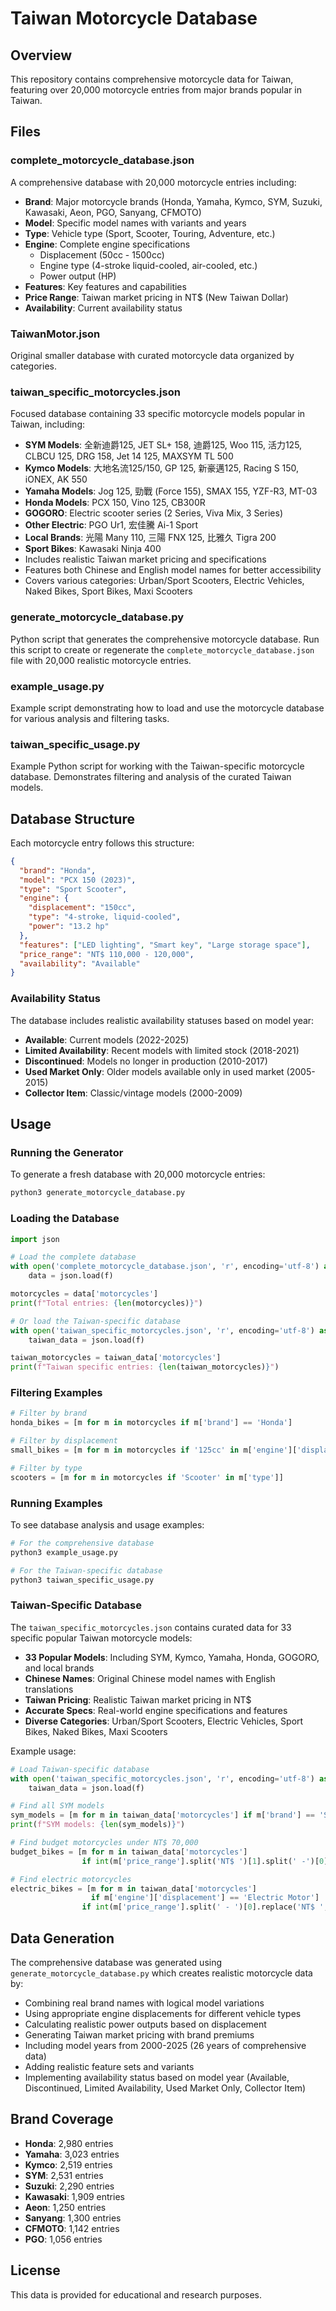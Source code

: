 # Taiwan Motorcycle Database

## Overview
This repository contains comprehensive motorcycle data for Taiwan, featuring over 20,000 motorcycle entries from major brands popular in Taiwan.

## Files

### complete_motorcycle_database.json
A comprehensive database with 20,000 motorcycle entries including:
- **Brand**: Major motorcycle brands (Honda, Yamaha, Kymco, SYM, Suzuki, Kawasaki, Aeon, PGO, Sanyang, CFMOTO)
- **Model**: Specific model names with variants and years
- **Type**: Vehicle type (Sport, Scooter, Touring, Adventure, etc.)
- **Engine**: Complete engine specifications
  - Displacement (50cc - 1500cc)
  - Engine type (4-stroke liquid-cooled, air-cooled, etc.)
  - Power output (HP)
- **Features**: Key features and capabilities
- **Price Range**: Taiwan market pricing in NT$ (New Taiwan Dollar)
- **Availability**: Current availability status

### TaiwanMotor.json
Original smaller database with curated motorcycle data organized by categories.

### taiwan_specific_motorcycles.json
Focused database containing 33 specific motorcycle models popular in Taiwan, including:
- **SYM Models**: 全新迪爵125, JET SL+ 158, 迪爵125, Woo 115, 活力125, CLBCU 125, DRG 158, Jet 14 125, MAXSYM TL 500
- **Kymco Models**: 大地名流125/150, GP 125, 新豪邁125, Racing S 150, iONEX, AK 550
- **Yamaha Models**: Jog 125, 勁戰 (Force 155), SMAX 155, YZF-R3, MT-03
- **Honda Models**: PCX 150, Vino 125, CB300R
- **GOGORO**: Electric scooter series (2 Series, Viva Mix, 3 Series)
- **Other Electric**: PGO Ur1, 宏佳騰 Ai-1 Sport
- **Local Brands**: 光陽 Many 110, 三陽 FNX 125, 比雅久 Tigra 200
- **Sport Bikes**: Kawasaki Ninja 400
- Includes realistic Taiwan market pricing and specifications
- Features both Chinese and English model names for better accessibility
- Covers various categories: Urban/Sport Scooters, Electric Vehicles, Naked Bikes, Sport Bikes, Maxi Scooters

### generate_motorcycle_database.py
Python script that generates the comprehensive motorcycle database. Run this script to create or regenerate the `complete_motorcycle_database.json` file with 20,000 realistic motorcycle entries.

### example_usage.py
Example script demonstrating how to load and use the motorcycle database for various analysis and filtering tasks.

### taiwan_specific_usage.py
Example Python script for working with the Taiwan-specific motorcycle database. Demonstrates filtering and analysis of the curated Taiwan models.

## Database Structure

Each motorcycle entry follows this structure:
```json
{
  "brand": "Honda",
  "model": "PCX 150 (2023)",
  "type": "Sport Scooter",
  "engine": {
    "displacement": "150cc",
    "type": "4-stroke, liquid-cooled",
    "power": "13.2 hp"
  },
  "features": ["LED lighting", "Smart key", "Large storage space"],
  "price_range": "NT$ 110,000 - 120,000",
  "availability": "Available"
}
```

### Availability Status
The database includes realistic availability statuses based on model year:
- **Available**: Current models (2022-2025)
- **Limited Availability**: Recent models with limited stock (2018-2021)
- **Discontinued**: Models no longer in production (2010-2017)
- **Used Market Only**: Older models available only in used market (2005-2015)
- **Collector Item**: Classic/vintage models (2000-2009)

## Usage

### Running the Generator
To generate a fresh database with 20,000 motorcycle entries:
```bash
python3 generate_motorcycle_database.py
```

### Loading the Database
```python
import json

# Load the complete database
with open('complete_motorcycle_database.json', 'r', encoding='utf-8') as f:
    data = json.load(f)

motorcycles = data['motorcycles']
print(f"Total entries: {len(motorcycles)}")

# Or load the Taiwan-specific database
with open('taiwan_specific_motorcycles.json', 'r', encoding='utf-8') as f:
    taiwan_data = json.load(f)

taiwan_motorcycles = taiwan_data['motorcycles']
print(f"Taiwan specific entries: {len(taiwan_motorcycles)}")
```

### Filtering Examples
```python
# Filter by brand
honda_bikes = [m for m in motorcycles if m['brand'] == 'Honda']

# Filter by displacement
small_bikes = [m for m in motorcycles if '125cc' in m['engine']['displacement']]

# Filter by type
scooters = [m for m in motorcycles if 'Scooter' in m['type']]
```

### Running Examples
To see database analysis and usage examples:
```bash
# For the comprehensive database
python3 example_usage.py

# For the Taiwan-specific database
python3 taiwan_specific_usage.py
```

### Taiwan-Specific Database
The `taiwan_specific_motorcycles.json` contains curated data for 33 specific popular Taiwan motorcycle models:
- **33 Popular Models**: Including SYM, Kymco, Yamaha, Honda, GOGORO, and local brands
- **Chinese Names**: Original Chinese model names with English translations
- **Taiwan Pricing**: Realistic Taiwan market pricing in NT$
- **Accurate Specs**: Real-world engine specifications and features
- **Diverse Categories**: Urban/Sport Scooters, Electric Vehicles, Sport Bikes, Naked Bikes, Maxi Scooters

Example usage:
```python
# Load Taiwan-specific database
with open('taiwan_specific_motorcycles.json', 'r', encoding='utf-8') as f:
    taiwan_data = json.load(f)

# Find all SYM models
sym_models = [m for m in taiwan_data['motorcycles'] if m['brand'] == 'SYM']
print(f"SYM models: {len(sym_models)}")

# Find budget motorcycles under NT$ 70,000
budget_bikes = [m for m in taiwan_data['motorcycles'] 
                if int(m['price_range'].split('NT$ ')[1].split(' -')[0].replace(',', '')) < 70000]

# Find electric motorcycles
electric_bikes = [m for m in taiwan_data['motorcycles'] 
                  if m['engine']['displacement'] == 'Electric Motor'] 
                if int(m['price_range'].split(' - ')[0].replace('NT$ ', '').replace(',', '')) <= 70000]
```

## Data Generation

The comprehensive database was generated using `generate_motorcycle_database.py` which creates realistic motorcycle data by:
- Combining real brand names with logical model variations
- Using appropriate engine displacements for different vehicle types
- Calculating realistic power outputs based on displacement
- Generating Taiwan market pricing with brand premiums
- Including model years from 2000-2025 (26 years of comprehensive data)
- Adding realistic feature sets and variants
- Implementing availability status based on model year (Available, Discontinued, Limited Availability, Used Market Only, Collector Item)

## Brand Coverage

- **Honda**: 2,980 entries
- **Yamaha**: 3,023 entries  
- **Kymco**: 2,519 entries
- **SYM**: 2,531 entries
- **Suzuki**: 2,290 entries
- **Kawasaki**: 1,909 entries
- **Aeon**: 1,250 entries
- **Sanyang**: 1,300 entries
- **CFMOTO**: 1,142 entries
- **PGO**: 1,056 entries

## License
This data is provided for educational and research purposes.